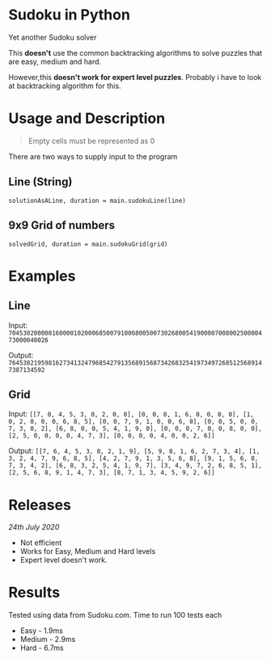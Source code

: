 # Sudoku in Python

Yet another Sudoku solver

This **doesn't** use the common backtracking algorithms to solve puzzles that are easy, medium and hard.

However,this **doesn't work for expert level puzzles**. Probably i have to look at backtracking algorithm for this.

# Usage and Description

> Empty cells must be represented as 0

There are two ways to supply input to the program

## Line (String)

`solutionAsALine, duration = main.sudokuLine(line)`

## 9x9 Grid of numbers

`solvedGrid, duration = main.sudokuGrid(grid)`

# Examples

## Line

Input: `704530200008160000102000685007910068005007302680054190000700800250000473000040026`

Output: `76453821959816273413247968542791356891568734268325419734972685125689147387134592`


## Grid

Input: `[[7, 0, 4, 5, 3, 0, 2, 0, 0], [0, 0, 8, 1, 6, 0, 0, 0, 0], [1, 0, 2, 0, 0, 0, 6, 8, 5], [0, 0, 7, 9, 1, 0, 0, 6, 8], [0, 0, 5, 0, 0, 7, 3, 0, 2], [6, 8, 0, 0, 5, 4, 1, 9, 0], [0, 0, 0, 7, 0, 0, 8, 0, 0], [2, 5, 0, 0, 0, 0, 4, 7, 3], [0, 0, 0, 0, 4, 0, 0, 2, 6]]`

Output: `[[7, 6, 4, 5, 3, 8, 2, 1, 9], [5, 9, 8, 1, 6, 2, 7, 3, 4], [1, 3, 2, 4, 7, 9, 6, 8, 5], [4, 2, 7, 9, 1, 3, 5, 6, 8], [9, 1, 5, 6, 8, 7, 3, 4, 2], [6, 8, 3, 2, 5, 4, 1, 9, 7], [3, 4, 9, 7, 2, 6, 8, 5, 1], [2, 5, 6, 8, 9, 1, 4, 7, 3], [8, 7, 1, 3, 4, 5, 9, 2, 6]]`

# Releases

*24th July 2020*

* Not efficient
* Works for Easy, Medium and Hard levels
* Expert level doesn't work.

# Results

Tested using data from Sudoku.com. Time to run 100 tests each

* Easy - 1.9ms
* Medium - 2.9ms
* Hard - 6.7ms
